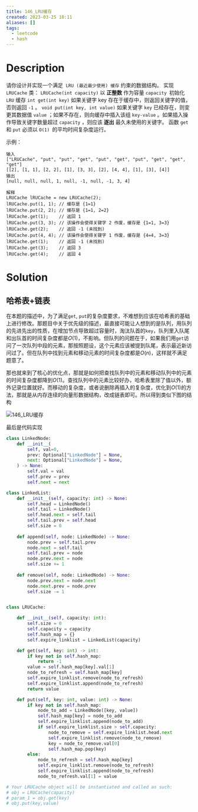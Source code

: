 ```yaml
---
title: 146_LRU缓存
created: 2023-03-25 10:11
aliases: []
tags:
  - leetcode 
  - hash 
---
```


# Description

请你设计并实现一个满足  `LRU (最近最少使用) 缓存` 约束的数据结构。
实现 `LRUCache` 类：
`LRUCache(int capacity)` 以 **正整数** 作为容量 `capacity `初始化` LRU` 缓存
`int get(int key)` 如果关键字 key 存在于缓存中，则返回关键字的值，否则返回 `-1` 。
`void put(int key, int value)` 如果关键字 `key` 已经存在，则变更其数据值 `value` ；如果不存在，则向缓存中插入该组 `key-value` 。如果插入操作导致关键字数量超过 `capacity` ，则应该 **逐出** 最久未使用的关键字。
函数 `get` 和 `put` 必须以 `O(1) `的平均时间复杂度运行。

示例：
```
输入
["LRUCache", "put", "put", "get", "put", "get", "put", "get", "get", "get"]
[[2], [1, 1], [2, 2], [1], [3, 3], [2], [4, 4], [1], [3], [4]]
输出
[null, null, null, 1, null, -1, null, -1, 3, 4]

解释
LRUCache lRUCache = new LRUCache(2);
lRUCache.put(1, 1); // 缓存是 {1=1}
lRUCache.put(2, 2); // 缓存是 {1=1, 2=2}
lRUCache.get(1);    // 返回 1
lRUCache.put(3, 3); // 该操作会使得关键字 2 作废，缓存是 {1=1, 3=3}
lRUCache.get(2);    // 返回 -1 (未找到)
lRUCache.put(4, 4); // 该操作会使得关键字 1 作废，缓存是 {4=4, 3=3}
lRUCache.get(1);    // 返回 -1 (未找到)
lRUCache.get(3);    // 返回 3
lRUCache.get(4);    // 返回 4
```


# Solution

## 哈希表+链表

在本题的描述中，为了满足`get`, `put`的复杂度要求，不难想到应该在哈希表的基础上进行修改。那题目中关于优先级的描述，最直接可能让人想到的是队列，用队列的先进先出的性质，在增加节点导致超过容量时，淘汰队首的`key`，队列里入队尾和出队首的时间复杂度都是$O(1)$，不影响。但队列的问题在于，如果我们用`get`访问了一次队列中段的元素，那按照题设，这个元素应该被提到队尾，表示最近新访问过了。但在队列中找到元素和移动元素的时间复杂度都是$O(n)$，这样就不满足题意了。

那也就来到了核心的优化点，那就是如何把查找队列中的元素和移动队列中的元素的时间复杂度都降到$O(1)$。查找队列中的元素比较好办，哈希表里除了值以外，额外记录位置就好。而移动的复杂度，或者说删除再插入的复杂度，优化到$O(1)$的方法，那就是从内存连续的向量形数据结构，改成链表即可。所以得到类似下图的结构

![146_LRU缓存](https://pic.leetcode-cn.com/39f4af83bbd64b0078be748474000cc99e6f488cc3f56101c2eba7d42f7321ba-WX20190606-145838@2x.png)

最后是代码实现

```python
class LinkedNode:
    def __init__(
        self, val=0, 
        prev: Optional["LinkedNode"] = None, 
        next: Optional["LinkedNode"] = None,
    ) -> None:
        self.val = val
        self.prev = prev
        self.next = next

class LinkedList:
    def __init__(self, capacity: int) -> None:
        self.head = LinkedNode()
        self.tail = LinkedNode()
        self.head.next = self.tail
        self.tail.prev = self.head
        self.size = 0
    
    def append(self, node: LinkedNode) -> None:
        node.prev = self.tail.prev
        node.next = self.tail
        self.tail.prev = node
        node.prev.next = node
        self.size += 1
    
    def remove(self, node: LinkedNode) -> None:
        node.prev.next = node.next
        node.next.prev = node.prev
        self.size -= 1


class LRUCache:

    def __init__(self, capacity: int):
        self.size = 0
        self.capacity = capacity
        self.hash_map = {}
        self.expire_linklist = LinkedList(capacity)

    def get(self, key: int) -> int:
        if key not in self.hash_map:
            return -1
        value = self.hash_map[key].val[1]
        node_to_refresh = self.hash_map[key]
        self.expire_linklist.remove(node_to_refresh)
        self.expire_linklist.append(node_to_refresh)
        return value

    def put(self, key: int, value: int) -> None:
        if key not in self.hash_map:
            node_to_add = LinkedNode([key, value])
            self.hash_map[key] = node_to_add
            self.expire_linklist.append(node_to_add)
            if self.expire_linklist.size > self.capacity:
                node_to_remove = self.expire_linklist.head.next
                self.expire_linklist.remove(node_to_remove)
                key = node_to_remove.val[0]
                self.hash_map.pop(key)
        else:
            node_to_refresh = self.hash_map[key]
            self.expire_linklist.remove(node_to_refresh)
            self.expire_linklist.append(node_to_refresh)
            node_to_refresh.val[1] = value

# Your LRUCache object will be instantiated and called as such:
# obj = LRUCache(capacity)
# param_1 = obj.get(key)
# obj.put(key,value)
```
